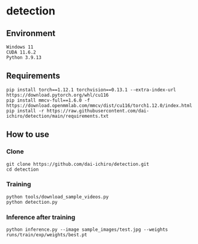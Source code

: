 # detection

## Environment
~~~
Windows 11
CUDA 11.6.2
Python 3.9.13
~~~

## Requirements
~~~
pip install torch==1.12.1 torchvision==0.13.1 --extra-index-url https://download.pytorch.org/whl/cu116
pip install mmcv-full==1.6.0 -f https://download.openmmlab.com/mmcv/dist/cu116/torch1.12.0/index.html
pip install -r https://raw.githubusercontent.com/dai-ichiro/detection/main/requirements.txt
~~~

## How to use
### Clone
~~~
git clone https://github.com/dai-ichiro/detection.git
cd detection
~~~
### Training
~~~
python tools/download_sample_videos.py
python detection.py
~~~
### Inference after training
~~~
python inference.py --image sample_images/test.jpg --weights runs/train/exp/weights/best.pt
~~~
